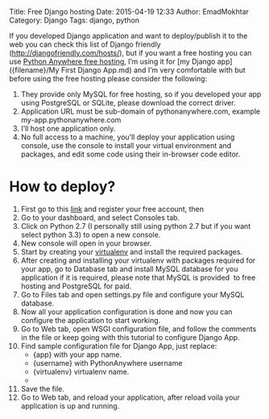 Title: Free Django hosting
Date: 2015-04-19 12:33
Author: EmadMokhtar
Category: Django
Tags: django, python

If you developed Django application and want to deploy/publish it to the web you can check this list of Django friendly (http://djangofriendly.com/hosts/), but if you want a free hosting you can use [Python Anywhere free hosting](https://www.pythonanywhere.com/pricing/), I’m using it for [my Django app]({filename}/My First Django App.md) and I’m very comfortable with but before using the free hosting please consider the following:

1.  They provide only MySQL for free hosting, so if you developed your app using PostgreSQL or SQLite, please download the correct driver.
2.  Application URL must be sub-domain of pythonanywhere.com, example my-app.pythonanywhere.com
3.  I’ll host one application only.
4.  No full access to a machine, you’ll deploy your application using console, use the console to install your virtual environment and packages, and edit some code using their in-browser code editor.

# How to deploy?

1.  First go to this [<span
    class="s2">link](https://www.pythonanywhere.com/registration/register/beginner/)
    and register your free account, then 
2.  Go to your dashboard, and select
    Consoles tab.
3.  Click on Python 2.7 (I personally still using
    python 2.7 but if you want select python 3.3) to open a
    new console.
4.  New console will open in your browser.
5.  Start by creating your [virtualenv](http://www.emadmokhtar.com/2015/03/virtual-environment/) and install the required packages.
6.  After creating and installing your virtualenv with packages required for your app, go to Database tab and install MySQL database for you application if it is required, please note that MySQL is provided  to free hosting and PostgreSQL for paid.
7.  Go to Files tab and open settings.py file and configure your MySQL database.
8.  Now all your application configuration is done and now you can configure the application to start working.
9.  Go to Web tab, open WSGI configuration file, and follow the comments in the file or keep going with this tutorial to configure Django App.    
10. Find sample configuration file for Django App, just replace:
    -   {app} with your app name.
    -   {username} with PythonAnywhere username
    -   {virtualenv} virtualenv name.
    -   <script src="https://gist.github.com/EmadMokhtar/45e7a246f39eb0e081ce.js"></script>
11. Save the file.
12. Go to Web tab, and reload your application, after reload voila your application is up and running.
